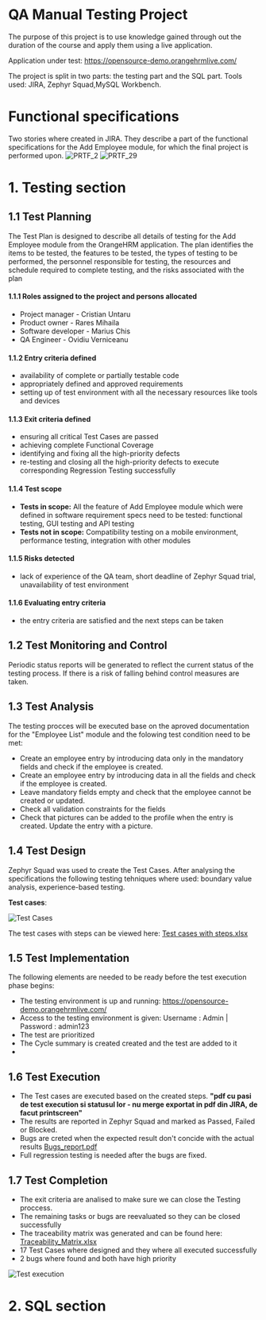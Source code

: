 # QA Manual Testing Project
The purpose of this project is to use knowledge gained through out the duration of the course and apply them using a live application.

Application under test: https://opensource-demo.orangehrmlive.com/

The project is split in two parts: the testing part and the SQL part.
Tools used: JIRA, Zephyr Squad,MySQL Workbench.


# Functional specifications

Two stories where created in JIRA. They describe a part of the functional specifications for the Add Employee module, for which the final project is performed upon.
![PRTF_2](https://user-images.githubusercontent.com/112967142/221494215-bf8860ef-93f1-419f-b57b-8476588eae25.png)
![PRTF_29](https://user-images.githubusercontent.com/112967142/221494228-da601e16-9a69-424d-b219-777807a41262.png)




# 1. Testing section
## 1.1 Test Planning
The Test Plan is designed to describe all details of testing for the Add Employee module from the OrangeHRM application. 
The plan identifies the items to be tested, the features to be tested, the types of testing to be performed, the personnel responsible for testing, the resources and schedule required to complete testing, and the risks associated with the plan

#### 1.1.1 Roles assigned to the project and persons allocated
* Project manager - Cristian Untaru
* Product owner - Rares Mihaila
* Software developer - Marius Chis
* QA Engineer - Ovidiu Verniceanu

#### 1.1.2 Entry criteria defined
* availability of complete or partially testable code
* appropriately defined and approved requirements
* setting up of test environment with all the necessary resources like tools and devices

#### 1.1.3 Exit criteria defined
* ensuring all critical Test Cases are passed
* achieving complete Functional Coverage
* identifying and fixing all the high-priority defects
* re-testing and closing all the high-priority defects to execute corresponding Regression Testing successfully

#### 1.1.4 Test scope
* __Tests in scope:__ All the feature of Add Employee module which were defined in software requirement specs need to be tested: functional testing, GUI testing and API testing 
* __Tests not in scope:__ Compatibility testing on a mobile environment, performance testing, integration with other modules

#### 1.1.5 Risks detected
* lack of experience of the QA team, short deadline of Zephyr Squad trial, unavailability of test environment

#### 1.1.6 Evaluating entry criteria
* the entry criteria are satisfied and the next steps can be taken

## 1.2 Test Monitoring and Control
Periodic status reports will be generated to reflect the current status of the testing process. If there is a risk of falling behind control measures are taken.

## 1.3 Test Analysis
The testing procces will be executed base on the aproved documentation for the "Employee List" module and the folowing test condition need to be met:
* Create an employee entry by introducing data only in the mandatory fields and check if the employee is created.
* Create an employee entry by introducing data in all the fields and check if the employee is created.
* Leave mandatory fields empty and check that the employee cannot be created or updated.
* Check all validation constraints for the fields
* Check that pictures can be added to the profile when the entry is created. Update the entry with a picture.

## 1.4 Test Design
Zephyr Squad was used to create the Test Cases. After analysing the specifications the following testing tehniques where used: boundary value analysis, experience-based testing.

__Test cases__:

![Test Cases](https://user-images.githubusercontent.com/112967142/221500219-43a8c9e9-9e85-4246-9f8d-07c27a5d037a.png)

The test cases with steps can be viewed here: [Test cases with steps.xlsx](https://github.com/ovidiu2000/Manual_testing_portofolio/files/10838019/Test.cases.with.steps.xlsx)




## 1.5 Test Implementation
The following elements are needed to be ready before the test execution phase begins:
* The testing environment is up and running: https://opensource-demo.orangehrmlive.com/
* Access to the testing environment is given: Username : Admin | Password : admin123
* The test are prioritized
* The Cycle summary is created created and the test are added to it
* 
## 1.6 Test Execution
* The Test cases are executed based on the created steps.
__"pdf cu pasi de test execution si statusul lor - nu merge exportat in pdf din JIRA, de facut printscreen"__
* The results are reported in Zephyr Squad and marked as Passed, Failed or Blocked.
* Bugs are creted when the expected result don't concide with the actual results
[Bugs_report.pdf](https://github.com/ovidiu2000/Manual_testing_portofolio/files/10838045/Bugs_report.pdf)
* Full regression testing is needed after the bugs are fixed.

## 1.7 Test Completion
* The exit criteria are analised to make sure we can close the Testing proccess.
* The remaining tasks or bugs are reevaluated so they can be closed successfully
* The traceability matrix was generated and can be found here: [Traceability_Matrix.xlsx](https://github.com/ovidiu2000/Manual_testing_portofolio/files/10838583/Traceability_Matrix.xlsx)
* 17 Test Cases where designed and they where all executed successfully
* 2 bugs where found and both have high priority

![Test execution](https://user-images.githubusercontent.com/112967142/221539475-336cada4-1226-4f67-9505-5b75a57e4259.png)



# 2. SQL section








